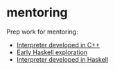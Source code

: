 # mentoring

Prep work for mentoring:
- [Interpreter developed in C++](cint)
- [Early Haskell exploration](h101)
- [Interpreter developed in Haskell](hint)
